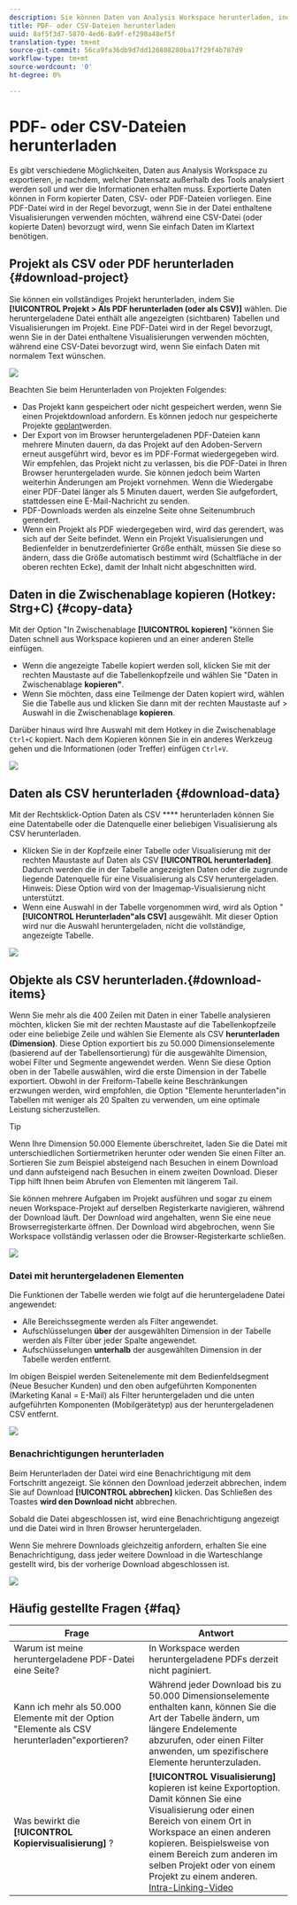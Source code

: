 ```yaml
---
description: Sie können Daten von Analysis Workspace herunterladen, indem Sie sie kopieren oder in PDF- und CSV-Formaten.
title: PDF- oder CSV-Dateien herunterladen
uuid: 8af5f3d7-5870-4ed6-8a9f-ef290a48ef5f
translation-type: tm+mt
source-git-commit: 56ca9fa36db9d7dd126808280ba17f29f4b787d9
workflow-type: tm+mt
source-wordcount: '0'
ht-degree: 0%

---
```



# PDF- oder CSV-Dateien herunterladen

Es gibt verschiedene Möglichkeiten, Daten aus Analysis Workspace zu exportieren, je nachdem, welcher Datensatz außerhalb des Tools analysiert werden soll und wer die Informationen erhalten muss. Exportierte Daten können in Form kopierter Daten, CSV- oder PDF-Dateien vorliegen. Eine PDF-Datei wird in der Regel bevorzugt, wenn Sie in der Datei enthaltene Visualisierungen verwenden möchten, während eine CSV-Datei (oder kopierte Daten) bevorzugt wird, wenn Sie einfach Daten im Klartext benötigen.

## Projekt als CSV oder PDF herunterladen {#download-project}

Sie können ein vollständiges Projekt herunterladen, indem Sie **[!UICONTROL Projekt > Als PDF herunterladen (oder als CSV)]** wählen. Die heruntergeladene Datei enthält alle angezeigten (sichtbaren) Tabellen und Visualisierungen im Projekt. Eine PDF-Datei wird in der Regel bevorzugt, wenn Sie in der Datei enthaltene Visualisierungen verwenden möchten, während eine CSV-Datei bevorzugt wird, wenn Sie einfach Daten mit normalem Text wünschen.

![](assets/download-project.png)

Beachten Sie beim Herunterladen von Projekten Folgendes:

* Das Projekt kann gespeichert oder nicht gespeichert werden, wenn Sie einen Projektdownload anfordern. Es können jedoch nur gespeicherte Projekte [geplant](https://docs.adobe.com/content/help/de-DE/analytics/analyze/analysis-workspace/curate-share/t-schedule-report.html)werden.
* Der Export von im Browser heruntergeladenen PDF-Dateien kann mehrere Minuten dauern, da das Projekt auf den Adoben-Servern erneut ausgeführt wird, bevor es im PDF-Format wiedergegeben wird. Wir empfehlen, das Projekt nicht zu verlassen, bis die PDF-Datei in Ihren Browser heruntergeladen wurde. Sie können jedoch beim Warten weiterhin Änderungen am Projekt vornehmen. Wenn die Wiedergabe einer PDF-Datei länger als 5 Minuten dauert, werden Sie aufgefordert, stattdessen eine E-Mail-Nachricht zu senden.
* PDF-Downloads werden als einzelne Seite ohne Seitenumbruch gerendert.
* Wenn ein Projekt als PDF wiedergegeben wird, wird das gerendert, was sich auf der Seite befindet. Wenn ein Projekt Visualisierungen und Bedienfelder in benutzerdefinierter Größe enthält, müssen Sie diese so ändern, dass die Größe automatisch bestimmt wird (Schaltfläche in der oberen rechten Ecke), damit der Inhalt nicht abgeschnitten wird.

## Daten in die Zwischenablage kopieren (Hotkey: Strg+C) {#copy-data}

Mit der Option &quot;In Zwischenablage **[!UICONTROL kopieren]** &quot;können Sie Daten schnell aus Workspace kopieren und an einer anderen Stelle einfügen.

* Wenn die angezeigte Tabelle kopiert werden soll, klicken Sie mit der rechten Maustaste auf die Tabellenkopfzeile und wählen Sie &quot;Daten in Zwischenablage **kopieren&quot;**.
* Wenn Sie möchten, dass eine Teilmenge der Daten kopiert wird, wählen Sie die Tabelle aus und klicken Sie dann mit der rechten Maustaste auf > Auswahl in die Zwischenablage **kopieren**.

Darüber hinaus wird Ihre Auswahl mit dem Hotkey in die Zwischenablage `Ctrl+C` kopiert. Nach dem Kopieren können Sie in ein anderes Werkzeug gehen und die Informationen (oder Treffer) einfügen `Ctrl+V`.

![](assets/copy-selection.png)

## Daten als CSV herunterladen {#download-data}

Mit der Rechtsklick-Option Daten als CSV **** herunterladen können Sie eine Datentabelle oder die Datenquelle einer beliebigen Visualisierung als CSV herunterladen.

* Klicken Sie in der Kopfzeile einer Tabelle oder Visualisierung mit der rechten Maustaste auf Daten als CSV **[!UICONTROL herunterladen]**. Dadurch werden die in der Tabelle angezeigten Daten oder die zugrunde liegende Datenquelle für eine Visualisierung als CSV heruntergeladen. Hinweis: Diese Option wird von der Imagemap-Visualisierung nicht unterstützt.
* Wenn eine Auswahl in der Tabelle vorgenommen wird, wird als Option &quot; **[!UICONTROL Herunterladen&quot;als CSV]** ausgewählt. Mit dieser Option wird nur die Auswahl heruntergeladen, nicht die vollständige, angezeigte Tabelle.

![](assets/download-data-viz.png)

## Objekte als CSV herunterladen.{#download-items}

Wenn Sie mehr als die 400 Zeilen mit Daten in einer Tabelle analysieren möchten, klicken Sie mit der rechten Maustaste auf die Tabellenkopfzeile oder eine beliebige Zeile und wählen Sie Elemente als CSV **herunterladen (Dimension)**. Diese Option exportiert bis zu 50.000 Dimensionselemente (basierend auf der Tabellensortierung) für die ausgewählte Dimension, wobei Filter und Segmente angewendet werden. Wenn Sie diese Option oben in der Tabelle auswählen, wird die erste Dimension in der Tabelle exportiert. Obwohl in der Freiform-Tabelle keine Beschränkungen erzwungen werden, wird empfohlen, die Option &quot;Elemente herunterladen&quot;in Tabellen mit weniger als 20 Spalten zu verwenden, um eine optimale Leistung sicherzustellen.

>[!TIP]
>
> Wenn Ihre Dimension 50.000 Elemente überschreitet, laden Sie die Datei mit unterschiedlichen Sortiermetriken herunter oder wenden Sie einen Filter an. Sortieren Sie zum Beispiel absteigend nach Besuchen in einem Download und dann aufsteigend nach Besuchen in einem zweiten Download. Dieser Tipp hilft Ihnen beim Abrufen von Elementen mit längerem Tail.

Sie können mehrere Aufgaben im Projekt ausführen und sogar zu einem neuen Workspace-Projekt auf derselben Registerkarte navigieren, während der Download läuft. Der Download wird angehalten, wenn Sie eine neue Browserregisterkarte öffnen. Der Download wird abgebrochen, wenn Sie Workspace vollständig verlassen oder die Browser-Registerkarte schließen.

![](assets/download-items.png)

### Datei mit heruntergeladenen Elementen

Die Funktionen der Tabelle werden wie folgt auf die heruntergeladene Datei angewendet:

* Alle Bereichssegmente werden als Filter angewendet.
* Aufschlüsselungen **über** der ausgewählten Dimension in der Tabelle werden als Filter über jeder Spalte angewendet.
* Aufschlüsselungen **unterhalb** der ausgewählten Dimension in der Tabelle werden entfernt.

Im obigen Beispiel werden Seitenelemente mit dem Bedienfeldsegment (Neue Besucher Kunden) und den oben aufgeführten Komponenten (Marketing Kanal = E-Mail) als Filter heruntergeladen und die unten aufgeführten Komponenten (Mobilgerätetyp) aus der heruntergeladenen CSV entfernt.

![](assets/downloaded-file.png)

### Benachrichtigungen herunterladen

Beim Herunterladen der Datei wird eine Benachrichtigung mit dem Fortschritt angezeigt. Sie können den Download jederzeit abbrechen, indem Sie auf Download **[!UICONTROL abbrechen]** klicken. Das Schließen des Toastes **wird den Download nicht** abbrechen.

Sobald die Datei abgeschlossen ist, wird eine Benachrichtigung angezeigt und die Datei wird in Ihren Browser heruntergeladen.

Wenn Sie mehrere Downloads gleichzeitig anfordern, erhalten Sie eine Benachrichtigung, dass jeder weitere Download in die Warteschlange gestellt wird, bis der vorherige Download abgeschlossen ist.

![](assets/toast.png)

## Häufig gestellte Fragen {#faq}

| Frage | Antwort |
| --- | --- |
| Warum ist meine heruntergeladene PDF-Datei eine Seite? | In Workspace werden heruntergeladene PDFs derzeit nicht paginiert. |
| Kann ich mehr als 50.000 Elemente mit der Option &quot;Elemente als CSV herunterladen&quot;exportieren? | Während jeder Download bis zu 50.000 Dimensionselemente enthalten kann, können Sie die Art der Tabelle ändern, um längere Endelemente abzurufen, oder einen Filter anwenden, um spezifischere Elemente herunterzuladen. |
| Was bewirkt die **[!UICONTROL Kopiervisualisierung]** ? | **[!UICONTROL Visualisierung]** kopieren ist keine Exportoption. Damit können Sie eine Visualisierung oder einen Bereich von einem Ort in Workspace an einen anderen kopieren. Beispielsweise von einem Bereich zum anderen im selben Projekt oder von einem Projekt zu einem anderen. [Intra-Linking-Video](https://docs.adobe.com/content/help/en/analytics-learn/tutorials/analysis-workspace/visualizations/intra-linking-in-analysis-workspace.html) |

